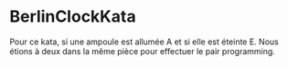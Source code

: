 # BerlinClockKata
Pour ce kata, si une ampoule est allumée A et si elle est éteinte E.
Nous étions à deux dans la même pièce pour effectuer le pair programming.
